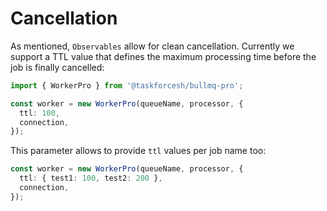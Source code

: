# Cancellation

As mentioned, `Observables` allow for clean cancellation. Currently we support a TTL value that defines the maximum processing time before the job is finally cancelled:

```typescript
import { WorkerPro } from '@taskforcesh/bullmq-pro';

const worker = new WorkerPro(queueName, processor, {
  ttl: 100,
  connection,
});
```

This parameter allows to provide `ttl` values per job name too:

```typescript
const worker = new WorkerPro(queueName, processor, {
  ttl: { test1: 100, test2: 200 },
  connection,
});
```
